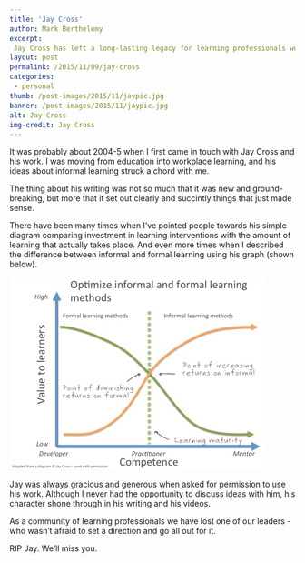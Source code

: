 ```yaml
---
title: 'Jay Cross'
author: Mark Berthelemy
excerpt: 
 Jay Cross has left a long-lasting legacy for learning professionals worldwide.
layout: post
permalink: /2015/11/09/jay-cross
categories:
 - personal
thumb: /post-images/2015/11/jaypic.jpg
banner: /post-images/2015/11/jaypic.jpg
alt: Jay Cross
img-credit: Jay Cross
---
```

It was probably about 2004-5 when I first came in touch with Jay Cross and his work. I was moving from education into workplace learning, and his ideas about informal learning struck a chord with me.

The thing about his writing was not so much that it was new and ground-breaking, but more that it set out clearly and succintly things that just made sense.

There have been many times when I&rsquo;ve pointed people towards his simple diagram comparing investment in learning interventions with the amount of learning that actually takes place. And even more times when I described the difference between informal and formal learning using his graph (shown below).

<img style="aligncenter" src="/post-images/2015/11/jay_cross_graph.jpg" alt="Graph comparing informal and formal learning" />

Jay was always gracious and generous when asked for permission to use his work. Although I never had the opportunity to discuss ideas with him, his character shone through in his writing and his videos.

As a community of learning professionals we have lost one of our leaders - who wasn&rsquo;t afraid to set a direction and go all out for it.

RIP Jay. We&rsquo;ll miss you.